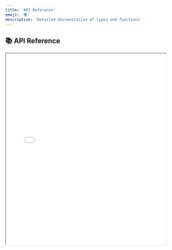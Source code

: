 ```yaml
---
title: 'API Reference'
emoji: '📚'
description: 'Detailed documentation of types and functions'
---
```


<section class="hero">

# 📚 API Reference

</section>

<section class="breakout">
    <iframe src="api/index.html" width="100%" height="600px"></iframe>
</section>
